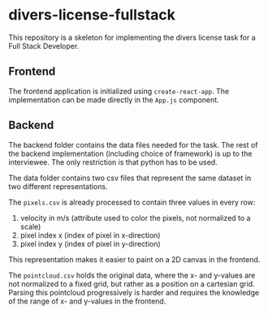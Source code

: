 # divers-license-fullstack
This repository is a skeleton for implementing the divers license task for a Full Stack Developer.

## Frontend
The frontend application is initialized using `create-react-app`. The implementation can be made directly in the `App.js` component.

## Backend
The backend folder contains the data files needed for the task. The rest of the backend implementation (including choice of framework) is up to the interviewee.
The only restriction is that python has to be used.

The data folder contains two csv files that represent the same dataset in two different representations.

The `pixels.csv` is already processed to contain three values in every row:
1. velocity in m/s (attribute used to color the pixels, not normalized to a scale)
2. pixel index x (index of pixel in x-direction)
3. pixel index y (index of pixel in y-direction)

This representation makes it easier to paint on a 2D canvas in the frontend.

The `pointcloud.csv` holds the original data, where the x- and y-values are not normalized to a fixed grid, but rather as a position on a cartesian grid. Parsing this pointcloud progressively is harder and requires the knowledge of the range of x- and y-values in the frontend.

